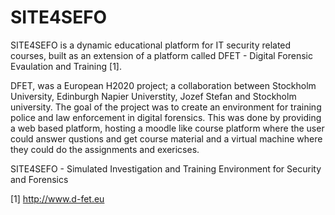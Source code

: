 # SITE4SEFO
SITE4SEFO is a dynamic educational platform for IT security related courses, built as an extension of a platform called DFET - Digital Forensic Evaulation and Training [1]. 

DFET, was a European H2020 project; a collaboration between Stockholm University, Edinburgh Napier Universtity, Jozef Stefan and Stockholm university. The goal of the project was to create an environment for training police and law enforcement in digital forensics. This was done by providing a web based platform, hosting a moodle like course platform where the user could answer qustions and get course material and a virtual machine where they could do the assignments and exericses.  

SITE4SEFO - Simulated Investigation and Training Environment for Security and Forensics



[1] http://www.d-fet.eu 


